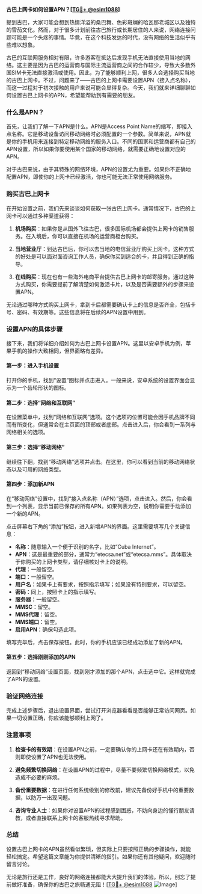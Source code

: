 **古巴上网卡如何设置APN？[[TG💪+ @esim1088](https://t.me/s/esim1088)]**

提到古巴，大家可能会想到热情洋溢的桑巴舞、色彩斑斓的哈瓦那老城区以及独特的雪茄文化。然而，对于很多计划前往古巴旅行或长期居住的人来说，网络连接问题可能是一个头疼的事情。毕竟，在这个科技发达的时代，没有网络的生活似乎有些难以想象。

古巴的互联网服务相对有限，许多游客在抵达后发现手机无法直接使用当地的网络。这主要是因为古巴的运营商与国际主流运营商之间的合作较少，导致大多数外国SIM卡无法直接激活或使用。因此，为了能够顺利上网，很多人会选择购买当地的古巴上网卡。不过，问题来了——古巴的上网卡需要设置APN（接入点名称），而这一过程对于初次接触的用户来说可能会显得复杂。今天，我们就来详细聊聊如何设置古巴上网卡的APN，希望能帮助到有需要的朋友。

### 什么是APN？

首先，让我们了解一下APN是什么。APN是Access Point Name的缩写，即接入点名称。它是移动设备访问移动网络时必须配置的一个参数。简单来说，APN就是你的手机用来连接到特定移动网络的服务入口。不同的国家和运营商都有自己的APN设置，所以如果你要使用某个国家的移动网络，就需要正确地设置对应的APN。

对于古巴来说，由于其特殊的网络环境，APN的设置尤为重要。如果你不正确地配置APN，即使你的上网卡已经激活，你也可能无法正常使用网络服务。

### 购买古巴上网卡

在开始设置之前，我们先来谈谈如何获取一张古巴上网卡。通常情况下，古巴的上网卡可以通过多种渠道获得：

1. **机场购买**：如果你是从国外飞往古巴，很多国际机场都会提供上网卡的销售服务。在入境后，你可以直接在机场的运营商柜台购买。
   
2. **当地营业厅**：到达古巴后，你可以去当地的电信营业厅购买上网卡。这种方式的好处是可以面对面咨询工作人员，确保你买到适合的卡，并且得到正确的指导。

3. **在线购买**：现在也有一些海外电商平台提供古巴上网卡的邮寄服务。通过这种方式购买，你需要提前了解清楚如何激活卡片，以及是否需要额外的步骤来设置APN。

无论通过哪种方式购买上网卡，拿到卡后都需要确认卡上的信息是否齐全，包括卡号、密码、有效期等。这些信息将在后续的APN设置中用到。

### 设置APN的具体步骤

接下来，我们将详细介绍如何为古巴上网卡设置APN。这里以安卓手机为例，苹果手机的操作大致相同，但界面略有差异。

#### 第一步：进入手机设置

打开你的手机，找到“设置”图标并点击进入。一般来说，安卓系统的设置界面会显示为一个齿轮形状的图标。

#### 第二步：选择“网络和互联网”

在设置菜单中，找到“网络和互联网”选项。这个选项的位置可能会因手机品牌不同而有所变化，但通常会在主页面的顶部或者底部。点击进入后，你会看到一系列与网络相关的选项。

#### 第三步：选择“移动网络”

继续往下翻，找到“移动网络”选项并点击。在这里，你可以看到当前的移动网络状态以及可用的网络类型。

#### 第四步：添加新APN

在“移动网络”设置中，找到“接入点名称（APN）”选项，点击进入。然后，你会看到一个列表，显示当前已保存的所有APN。如果列表为空，说明你需要手动添加一个新的APN。

点击屏幕右下角的“添加”按钮，进入新增APN的界面。这里需要填写几个关键信息：

- **名称**：随意输入一个便于识别的名字，比如“Cuba Internet”。
- **APN**：这是最重要的部分，通常为“etecsa.net”或“etecsa.mms”。具体取决于你购买的上网卡类型，请仔细核对卡上的说明。
- **代理**：一般留空。
- **端口**：一般留空。
- **用户名**：如果卡上有要求，按照指示填写；如果没有特别要求，可以留空。
- **密码**：同上，按照卡上的指示填写。
- **服务器**：一般留空。
- **MMSC**：留空。
- **MMS代理**：留空。
- **MMS端口**：留空。
- **启用APN**：确保勾选此项。

填写完毕后，点击保存按钮。此时，你的手机应该已经成功添加了新的APN。

#### 第五步：选择刚刚添加的APN

返回到“移动网络”设置页面，找到刚才添加的那个APN，点击选中它。这样就完成了APN的设置。

### 验证网络连接

完成上述步骤后，退出设置界面，尝试打开浏览器看看是否能够正常访问网页。如果一切设置正确，你应该能够顺利上网了。

### 注意事项

1. **检查卡的有效期**：在设置APN之前，一定要确认你的上网卡还在有效期内，否则即使设置了APN也无法使用。
   
2. **避免频繁切换网络**：在设置APN的过程中，尽量不要频繁切换网络模式，以免造成不必要的麻烦。

3. **备份重要数据**：在进行任何系统级别的修改前，建议先备份好手机中的重要数据，以防万一出现问题。

4. **咨询专业人士**：如果你对设置APN的过程感到困惑，不妨向身边的懂行朋友请教，或者直接联系上网卡的客服热线寻求帮助。

### 总结

设置古巴上网卡的APN虽然看似繁琐，但实际上只要按照正确的步骤操作，就能轻松搞定。希望这篇文章能为你提供清晰的指引。如果你还有其他疑问，欢迎随时留言讨论。

无论是旅行还是工作，良好的网络连接都能大大提升我们的体验。所以，别忘了提前做好准备，确保你的古巴之旅畅通无阻！[[TG💪+ @esim1088](https://t.me/s/esim1088) ![Image](https://i.postimg.cc/4NQfJmqS/Snipaste-2025-05-13-00-14-12.png)]